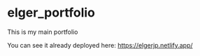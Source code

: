 # elger_portfolio
This is my main portfolio

You can see it already deployed here: https://elgerjp.netlify.app/
